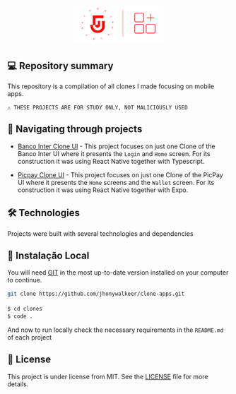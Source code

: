 <h1 align="center">
    <img width="40%"  alt="Repository Clone APPs" title="Repository Clone APPs" src="./readme/images/icon-repo.png" />
</h1>

## 💻 Repository summary

This repository is a compilation of all clones I made focusing on mobile apps.

```text
⚠ THESE PROJECTS ARE FOR STUDY ONLY, NOT MALICIOUSLY USED
```

## 🚩 Navigating through projects

- [Banco Inter Clone UI](https://github.com/jhonywalkeer/clone-apps/tree/main/banco-inter-clone-ui) - This project focuses on just one Clone of the Banco Inter UI where it presents the `Login` and `Home` screen. For its construction it was using React Native together with Typescript.

- [Picpay Clone UI](https://github.com/jhonywalkeer/clone-apps/tree/main/picpay-clone-ui) - This project focuses on just one Clone of the PicPay UI where it presents the `Home` screens and the `Wallet` screen. For its construction it was using React Native together with Expo.

## 🛠 Technologies

Projects were built with several technologies and dependencies

## 🔨 Instalação Local

You will need [GIT](https://git-scm.com/) in the most up-to-date version installed on your computer to continue.

```bash
git clone https://github.com/jhonywalkeer/clone-apps.git

$ cd clones
$ code .
```

And now to run locally check the necessary requirements in the `README.md` of each project

## 📖 License

This project is under license from MIT. See the [LICENSE](LICENSE.md) file for more details.
